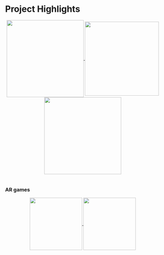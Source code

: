 # Project Highlights

<div align="center">
  <a href="https://recordstore.elvisthemusic.com/">
    <img align="center" width="250" src="https://dx35vtwkllhj9.cloudfront.net/rca-records/elvis-3d-vinyl-player/images/regions/us/elvis_share.png" />
  </a>
  <a href="#">
    <img align="center" width="240" src="https://joys-assets.s3.eu-west-2.amazonaws.com/project-screenshots/twitch-spinning-wheel.png" />
  </a>
  <a href="https://app.powster.com/netflix/enola-holmes/us/">
    <img align="center" width="250" src="https://dx35vtwkllhj9.cloudfront.net/netflix/enola-holmes/images/share/share_site.png" />
  </a>
</div>

<br>

### AR games

<div align="center">
  <a href="https://8warcade.com">
    <img align="center" width="170" src="https://joys-assets.s3.eu-west-2.amazonaws.com/project-screenshots/awe-snake.jpg" />
  </a>
  <a href="https://www.chooseyourmode.net">
    <img align="center" width="170" src="https://joys-assets.s3.eu-west-2.amazonaws.com/project-screenshots/minecraft-crocs-creator.jpg" />
  </a>
</div>
